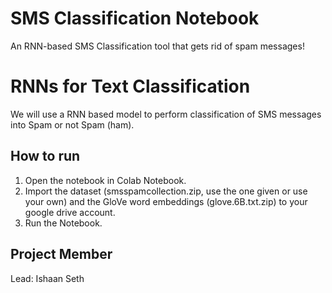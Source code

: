 # SMS Classification Notebook
 An RNN-based SMS Classification tool that gets rid of spam messages!

# RNNs for Text Classification

We will use a RNN based model to perform classification of SMS messages into Spam or not Spam (ham).

## How to run

1) Open the notebook in Colab Notebook.  
2) Import the dataset (smsspamcollection.zip, use the one given or use your own) and the GloVe word embeddings (glove.6B.txt.zip) to your google drive account.  
3) Run the Notebook. 

## Project Member

Lead: Ishaan Seth
